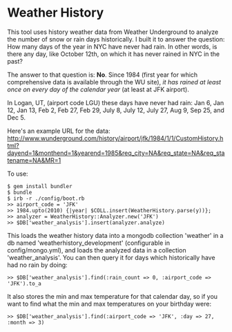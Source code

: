Weather History
=========

This tool uses history weather data from Weather Underground to analyze the
number of snow or rain days historically. I built it to answer the question:
How many days of the year in NYC have never had rain. In other words, is there
any day, like October 12th, on which it has never rained in NYC in the past?

The answer to that question is: **No**.  Since 1984 (first year for which comprehensive
data is available through the WU site), *it has rained at least once on every day
of the calendar year* (at least at JFK airport).

In Logan, UT, (airport code LGU) these days have never had rain:
Jan 6, Jan 12, Jan 13, Feb 2, Feb 27, Feb 29, July 8, July 12, July 27, Aug 9, 
Sep 25, and Dec 5.

Here's an example URL for the data:
http://www.wunderground.com/history/airport/jfk/1984/1/1/CustomHistory.html?dayend=1&monthend=1&yearend=1985&req_city=NA&req_state=NA&req_statename=NA&MR=1

To use:

```
$ gem install bundler
$ bundle
$ irb -r ./config/boot.rb
>> airport_code = 'JFK'
>> 1984.upto(2010) {|year| $COLL.insert(WeatherHistory.parse(y))};
>> analyzer = WeatherHistory::Analyzer.new('JFK')
>> $DB['weather_analysis'].insert(analyzer.analyze)
```

This loads the weather history data into a mongodb collection 'weather' in a db
named 'weatherhistory_development' (configurable in config/mongo.yml), and loads
the analyzed data in a collection 'weather_analysis'.  You can then query it for
days which historically have had no rain by doing:

```
>> $DB['weather_analysis'].find(:rain_count => 0, :airport_code => 'JFK').to_a
```

It also stores the min and max temperature for that calendar day, so if you want
to find what the min and max temperatures on your birthday were:

```
>> $DB['weather_analysis'].find(:airport_code => 'JFK', :day => 27, :month => 3)
```